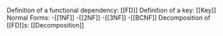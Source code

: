 Definition of a functional dependency: [[FD]]
Definition of a key: [[Key]]
Normal Forms: 
	-[[1NF]]
	-[[2NF]]
	-[[3NF]]
	-[[BCNF]]
Decomposition of [[FD]]s: [[Decomposition]]


